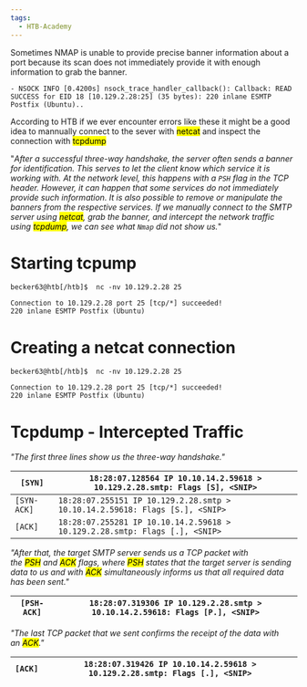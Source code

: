 ```yaml
---
tags:
  - HTB-Academy
---
```

Sometimes NMAP is unable to provide precise banner information about a port because its scan does not immediately provide it with enough information to grab the banner. 
```shell
- NSOCK INFO [0.4200s] nsock_trace_handler_callback(): Callback: READ SUCCESS for EID 18 [10.129.2.28:25] (35 bytes): 220 inlane ESMTP Postfix (Ubuntu)..
```
According to HTB if we ever encounter errors like these it might be a good idea to mannually connect to the sever with <mark class="hltr-pink">netcat</mark> and inspect the connection with <mark class="hltr-green">tcpdump</mark>

"*After a successful three-way handshake, the server often sends a banner for identification. This serves to let the client know which service it is working with. At the network level, this happens with a `PSH` flag in the TCP header. However, it can happen that some services do not immediately provide such information. It is also possible to remove or manipulate the banners from the respective services. If we manually connect to the SMTP server using <mark class="hltr-pink">netcat</mark>, grab the banner, and intercept the network traffic using <mark class="hltr-green">tcpdump</mark>, we can see what `Nmap` did not show us.*"

# Starting tcpump
```shell
becker63@htb[/htb]$  nc -nv 10.129.2.28 25

Connection to 10.129.2.28 port 25 [tcp/*] succeeded!
220 inlane ESMTP Postfix (Ubuntu)
```
# Creating a netcat connection
```shell
becker63@htb[/htb]$  nc -nv 10.129.2.28 25

Connection to 10.129.2.28 port 25 [tcp/*] succeeded!
220 inlane ESMTP Postfix (Ubuntu)
```
# Tcpdump - Intercepted Traffic 

*"The first three lines show us the three-way handshake."*

| `[SYN]`     | `18:28:07.128564 IP 10.10.14.2.59618 > 10.129.2.28.smtp: Flags [S], <SNIP>`  |
| ----------- | ---------------------------------------------------------------------------- |
| `[SYN-ACK]` | `18:28:07.255151 IP 10.129.2.28.smtp > 10.10.14.2.59618: Flags [S.], <SNIP>` |
| `[ACK]`     | `18:28:07.255281 IP 10.10.14.2.59618 > 10.129.2.28.smtp: Flags [.], <SNIP>`  |

*"After that, the target SMTP server sends us a TCP packet with the <mark class="hltr-cyan">PSH</mark> and <mark class="hltr-blue">ACK</mark> flags, where <mark class="hltr-cyan">PSH</mark> states that the target server is sending data to us and with <mark class="hltr-blue">ACK</mark> simultaneously informs us that all required data has been sent."*

| `[PSH-ACK]` | `18:28:07.319306 IP 10.129.2.28.smtp > 10.10.14.2.59618: Flags [P.], <SNIP>` |
| ----------- | ---------------------------------------------------------------------------- |

*"The last TCP packet that we sent confirms the receipt of the data with an <mark class="hltr-blue">ACK</mark>."*

| `[ACK]` | `18:28:07.319426 IP 10.10.14.2.59618 > 10.129.2.28.smtp: Flags [.], <SNIP>` |
| ------- | --------------------------------------------------------------------------- |
